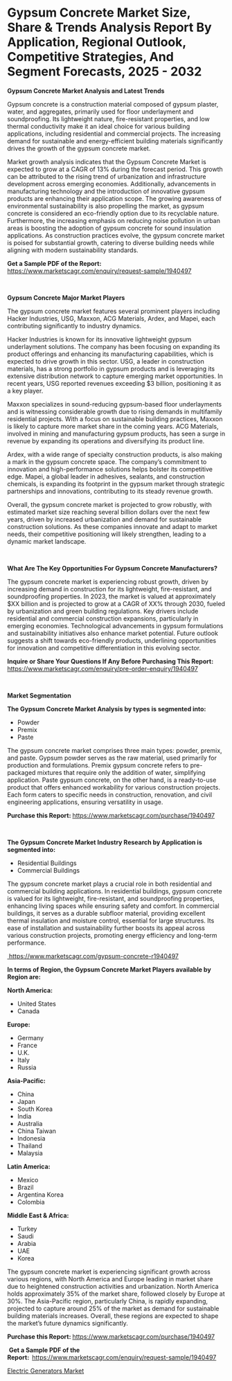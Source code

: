 <p><h1>Gypsum Concrete Market Size, Share & Trends Analysis Report By Application, Regional Outlook, Competitive Strategies, And Segment Forecasts, 2025 - 2032</h1></p><p><strong>Gypsum Concrete Market Analysis and Latest Trends</strong></p>
<p><p>Gypsum concrete is a construction material composed of gypsum plaster, water, and aggregates, primarily used for floor underlayment and soundproofing. Its lightweight nature, fire-resistant properties, and low thermal conductivity make it an ideal choice for various building applications, including residential and commercial projects. The increasing demand for sustainable and energy-efficient building materials significantly drives the growth of the gypsum concrete market.</p><p>Market growth analysis indicates that the Gypsum Concrete Market is expected to grow at a CAGR of 13% during the forecast period. This growth can be attributed to the rising trend of urbanization and infrastructure development across emerging economies. Additionally, advancements in manufacturing technology and the introduction of innovative gypsum products are enhancing their application scope. The growing awareness of environmental sustainability is also propelling the market, as gypsum concrete is considered an eco-friendly option due to its recyclable nature. Furthermore, the increasing emphasis on reducing noise pollution in urban areas is boosting the adoption of gypsum concrete for sound insulation applications. As construction practices evolve, the gypsum concrete market is poised for substantial growth, catering to diverse building needs while aligning with modern sustainability standards.</p></p>
<p><strong>Get a Sample PDF of the Report:&nbsp;</strong> <a href="https://www.marketscagr.com/enquiry/request-sample/1940497?utm_campaign=2959&utm_medium=2&utm_source=Github&utm_content=ia&utm_term=31032025&utm_id=gypsum-concrete">https://www.marketscagr.com/enquiry/request-sample/1940497</a></p>
<p>&nbsp;</p>
<p><strong>Gypsum Concrete Major Market Players</strong></p>
<p><p>The gypsum concrete market features several prominent players including Hacker Industries, USG, Maxxon, ACG Materials, Ardex, and Mapei, each contributing significantly to industry dynamics.</p><p>Hacker Industries is known for its innovative lightweight gypsum underlayment solutions. The company has been focusing on expanding its product offerings and enhancing its manufacturing capabilities, which is expected to drive growth in this sector. USG, a leader in construction materials, has a strong portfolio in gypsum products and is leveraging its extensive distribution network to capture emerging market opportunities. In recent years, USG reported revenues exceeding $3 billion, positioning it as a key player.</p><p>Maxxon specializes in sound-reducing gypsum-based floor underlayments and is witnessing considerable growth due to rising demands in multifamily residential projects. With a focus on sustainable building practices, Maxxon is likely to capture more market share in the coming years. ACG Materials, involved in mining and manufacturing gypsum products, has seen a surge in revenue by expanding its operations and diversifying its product line.</p><p>Ardex, with a wide range of specialty construction products, is also making a mark in the gypsum concrete space. The company’s commitment to innovation and high-performance solutions helps bolster its competitive edge. Mapei, a global leader in adhesives, sealants, and construction chemicals, is expanding its footprint in the gypsum market through strategic partnerships and innovations, contributing to its steady revenue growth.</p><p>Overall, the gypsum concrete market is projected to grow robustly, with estimated market size reaching several billion dollars over the next few years, driven by increased urbanization and demand for sustainable construction solutions. As these companies innovate and adapt to market needs, their competitive positioning will likely strengthen, leading to a dynamic market landscape.</p></p>
<p>&nbsp;</p>
<p><strong>What Are The Key Opportunities For Gypsum Concrete Manufacturers?</strong></p>
<p><p>The gypsum concrete market is experiencing robust growth, driven by increasing demand in construction for its lightweight, fire-resistant, and soundproofing properties. In 2023, the market is valued at approximately $XX billion and is projected to grow at a CAGR of XX% through 2030, fueled by urbanization and green building regulations. Key drivers include residential and commercial construction expansions, particularly in emerging economies. Technological advancements in gypsum formulations and sustainability initiatives also enhance market potential. Future outlook suggests a shift towards eco-friendly products, underlining opportunities for innovation and competitive differentiation in this evolving sector.</p></p>
<p><strong>Inquire or Share Your Questions If Any Before Purchasing This Report:</strong> <a href="https://www.marketscagr.com/enquiry/pre-order-enquiry/1940497?utm_campaign=2959&utm_medium=2&utm_source=Github&utm_content=ia&utm_term=31032025&utm_id=gypsum-concrete">https://www.marketscagr.com/enquiry/pre-order-enquiry/1940497</a></p>
<p>&nbsp;</p>
<p><strong>Market Segmentation</strong></p>
<p><strong>The Gypsum Concrete Market Analysis by types is segmented into:</strong></p>
<p><ul><li>Powder</li><li>Premix</li><li>Paste</li></ul></p>
<p><p>The gypsum concrete market comprises three main types: powder, premix, and paste. Gypsum powder serves as the raw material, used primarily for production and formulations. Premix gypsum concrete refers to pre-packaged mixtures that require only the addition of water, simplifying application. Paste gypsum concrete, on the other hand, is a ready-to-use product that offers enhanced workability for various construction projects. Each form caters to specific needs in construction, renovation, and civil engineering applications, ensuring versatility in usage.</p></p>
<p><strong>Purchase this Report:&nbsp;</strong><a href="https://www.marketscagr.com/purchase/1940497?utm_campaign=2959&utm_medium=2&utm_source=Github&utm_content=ia&utm_term=31032025&utm_id=gypsum-concrete">https://www.marketscagr.com/purchase/1940497</a></p>
<p>&nbsp;</p>
<p><strong>The Gypsum Concrete Market Industry Research by Application is segmented into:</strong></p>
<p><ul><li>Residential Buildings</li><li>Commercial Buildings</li></ul></p>
<p><p>The gypsum concrete market plays a crucial role in both residential and commercial building applications. In residential buildings, gypsum concrete is valued for its lightweight, fire-resistant, and soundproofing properties, enhancing living spaces while ensuring safety and comfort. In commercial buildings, it serves as a durable subfloor material, providing excellent thermal insulation and moisture control, essential for large structures. Its ease of installation and sustainability further boosts its appeal across various construction projects, promoting energy efficiency and long-term performance.</p></p>
<p><a href="https://www.marketscagr.com/gypsum-concrete-r1940497?utm_campaign=2959&utm_medium=2&utm_source=Github&utm_content=ia&utm_term=31032025&utm_id=gypsum-concrete">&nbsp;https://www.marketscagr.com/gypsum-concrete-r1940497</a></p>
<p><strong>In terms of Region, the Gypsum Concrete Market Players available by Region are:</strong></p>
<p>
    <p> <strong> North America: </strong>
        <ul>
            <li>United States</li>
            <li>Canada</li>
        </ul>
        </p> 
    <p> <strong> Europe: </strong>
        <ul>
            <li>Germany</li>
            <li>France</li>
            <li>U.K.</li>
            <li>Italy</li>
            <li>Russia</li>
        </ul>
        </p> 
    <p> <strong> Asia-Pacific: </strong>
        <ul>
            <li>China</li>
            <li>Japan</li>
            <li>South Korea</li>
            <li>India</li>
            <li>Australia</li>
            <li>China Taiwan</li>
            <li>Indonesia</li>
            <li>Thailand</li>
            <li>Malaysia</li>
        </ul>
        </p> 
    <p> <strong> Latin America: </strong>
        <ul>
            <li>Mexico</li>
            <li>Brazil</li>
            <li>Argentina Korea</li>
            <li>Colombia</li>
        </ul>
        </p> 
    <p> <strong> Middle East & Africa: </strong>
        <ul>
            <li>Turkey</li>
            <li>Saudi</li>
            <li>Arabia</li>
            <li>UAE</li>
            <li>Korea</li>
        </ul>
    </p>
    </p>
<p><p>The gypsum concrete market is experiencing significant growth across various regions, with North America and Europe leading in market share due to heightened construction activities and urbanization. North America holds approximately 35% of the market share, followed closely by Europe at 30%. The Asia-Pacific region, particularly China, is rapidly expanding, projected to capture around 25% of the market as demand for sustainable building materials increases. Overall, these regions are expected to shape the market’s future dynamics significantly.</p></p>
<p><strong>Purchase this Report: </strong><a href="https://www.marketscagr.com/purchase/1940497?utm_campaign=2959&utm_medium=2&utm_source=Github&utm_content=ia&utm_term=31032025&utm_id=gypsum-concrete">https://www.marketscagr.com/purchase/1940497</a></p>
<p>&nbsp;<strong>Get a Sample PDF of the Report:&nbsp;&nbsp;</strong><a href="https://www.marketscagr.com/enquiry/request-sample/1940497?utm_campaign=2959&utm_medium=2&utm_source=Github&utm_content=ia&utm_term=31032025&utm_id=gypsum-concrete">https://www.marketscagr.com/enquiry/request-sample/1940497</a></p>
<p><strong></strong></p>
<p><p><a href="https://github.com/deyniphytic/Market-Research-Report-List-1/blob/main/electric-generators-market.md?utm_campaign=2959&utm_medium=2&utm_source=Github&utm_content=ia&utm_term=31032025&utm_id=gypsum-concrete">Electric Generators Market</a></p></p>